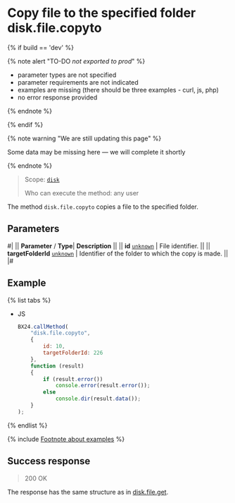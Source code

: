 # Copy file to the specified folder disk.file.copyto

{% if build == 'dev' %}

{% note alert "TO-DO _not exported to prod_" %}

- parameter types are not specified
- parameter requirements are not indicated
- examples are missing (there should be three examples - curl, js, php)
- no error response provided

{% endnote %}

{% endif %}

{% note warning "We are still updating this page" %}

Some data may be missing here — we will complete it shortly

{% endnote %}

> Scope: [`disk`](../../scopes/permissions.md)
>
> Who can execute the method: any user

The method `disk.file.copyto` copies a file to the specified folder.

## Parameters

#|
||  **Parameter** / **Type**| **Description** ||
|| **id**
[`unknown`](../../data-types.md) | File identifier. ||
|| **targetFolderId**
[`unknown`](../../data-types.md) | Identifier of the folder to which the copy is made. ||
|#

## Example

{% list tabs %}

- JS

    ```js
    BX24.callMethod(
        "disk.file.copyto",
        {
            id: 10,
            targetFolderId: 226
        },
        function (result)
        {
            if (result.error())
                console.error(result.error());
            else
                console.dir(result.data());
        }
    );
    ```

{% endlist %}

{% include [Footnote about examples](../../../_includes/examples.md) %}

## Success response

> 200 OK

The response has the same structure as in [disk.file.get](./disk-file-get.md).